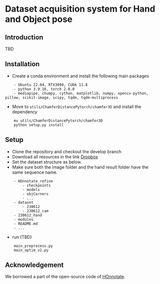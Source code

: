 # Dataset acquisition system for Hand and Object pose
## Introduction
TBD


## Installation

- Create a conda environment and install the following main packages

```
    - Ubuntu 22.04, RTX3090, CUDA 11.8
    - python 3.9.16, torch 2.0.0
    - mediapipe, chumpy, cython, matplotlib, numpy, opencv-python, pillow, scikit-image, scipy, tqdm, tqdm-multiprocess
```

- Move to `utils/ChamferDistancePytorch/chamfer3D` and install the dependency
```
    mv utils/ChamferDistancePytorch/chamfer3D
    python setup.py install
```


## Setup

- Clone the repository and checkout the develop branch
- Download all resources in the link [Dropbox](https://www.dropbox.com/scl/fo/un34gknh23o8sr559j2d3/h?dl=0&rlkey=6ds7v183pp4htjy8hp1kq6wlh)
- Set the dataset structure as below. 
- Make sure both the image folder and the hand result folder have the same sequence name.


```
    - HOnnotate_refine
        - checkpoints
        - models
        - objCorners
    	- ...
    - dataset
        - 230612
        - 230612_cam
	- 230612_hand
    - modules
    - README.md
    - ...
```



- run (TBD)
```
	main_preprocess.py
	main_optim_v2.py
```


## Acknowledgement
We borrowed a part of the open-source code of [HOnnotate](https://github.com/shreyashampali/HOnnotate?). 

